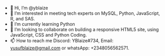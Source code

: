 - 👋 Hi, I’m @yblaize
- 👀 I’m interested in meeting tech experts on MySQL, Python, JavaScript, R, and SAS.
- 🌱 I’m currently learning Python
- 💞️ I’m looking to collaborate on building a responsive HTML5 site, using JavaScript, CSS and Python Coding.
- 📫 How to reach me Discord: YBlaize#734, Email: yusufblaize@gmail.com or whatsApp: +2348056562571.

<!---
yblaize/yblaize is a ✨ special ✨ repository because its `README.md` (this file) appears on your GitHub profile.
You can click the Preview link to take a look at your changes.
--->
